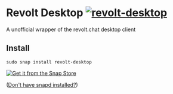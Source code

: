 # Revolt Desktop [![revolt-desktop](https://snapcraft.io/revolt-desktop/badge.svg)](https://snapcraft.io/revolt-desktop)

A unofficial wrapper of the revolt.chat desktop client

## Install

    sudo snap install revolt-desktop

[![Get it from the Snap Store](https://snapcraft.io/static/images/badges/en/snap-store-white.svg)](https://snapcraft.io/revolt-desktop)

([Don't have snapd installed?](https://snapcraft.io/docs/core/install))
